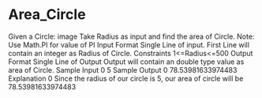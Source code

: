 # Area_Circle
Given a Circle:  image  Take Radius as input and find the area of Circle.  Note: Use Math.PI for value of PI  Input Format  Single Line of input.  First Line will contain an integer as Radius of Circle. Constraints  1&lt;=Radius&lt;=500 Output Format  Single Line of Output  Output will contain an double type value as area of Circle. Sample Input 0  5 Sample Output 0  78.53981633974483 Explanation 0  Since the radius of our circle is 5, our area of circle will be 78.53981633974483
